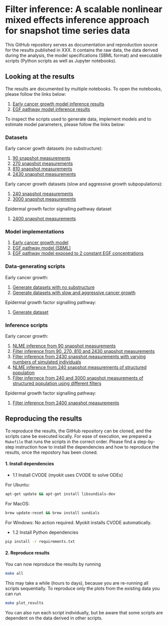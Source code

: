 # Filter inference: A scalable nonlinear mixed effects inference approach for snapshot time series data

This GitHub repository serves as documentation and reproduction source for the results published in XXX. It contains the raw data, the data derived during the analysis, the model specifications (SBML format) and executable scripts (Python scripts as well as Jupyter notebooks).

## Looking at the results

The results are documented by multiple notebooks. To open the notebooks, please follow the links below:

1. [Early cancer growth model inference results](https://github.com/DavAug/filter-inference/blob/main/results/1_cancer_growth/results.ipynb)
2. [EGF pathway model inference results](https://github.com/DavAug/filter-inference/blob/main/results/2_egf_pathway/results.ipynb)

To inspect the scripts used to generate data, implement models and to estimate model parameters, please follow the links below:

### Datasets
Early cancer gowth datasets (no substructure):
1. [90 snapshot measurements](https://github.com/DavAug/filter-inference/blob/main/results/1_cancer_growth/data/1_cancer_growth_data_15.csv)
2. [270 snapshot measurements](https://github.com/DavAug/filter-inference/blob/main/results/1_cancer_growth/data/1_cancer_growth_data_45.csv)
3. [810 snapshot measurements](https://github.com/DavAug/filter-inference/blob/main/results/1_cancer_growth/data/1_cancer_growth_data_135.csv)
4. [2430 snapshot measurements](https://github.com/DavAug/filter-inference/blob/main/results/1_cancer_growth/data/1_cancer_growth_data_405.csv)

Early cancer growth datasets (slow and aggressive growth subpopulations):
1. [240 snapshot measurements](https://github.com/DavAug/filter-inference/blob/main/results/1_cancer_growth/data/2_bimodal_cancer_growth_data_20.csv)
2. [3000 snapshot measurements](https://github.com/DavAug/filter-inference/blob/main/results/1_cancer_growth/data/2_bimodal_cancer_growth_data_500.csv)

Epidermal growth factor signalling pathway dataset
1. [2400 snapshot measurements](https://github.com/DavAug/filter-inference/blob/main/results/2_egf_pathway/data/1_egf_pathway_data.csv)

### Model implementations

1. [Early cancer growth model](https://github.com/DavAug/filter-inference/blob/main/results/1_cancer_growth/exponential_growth_model.py)
2. [EGF pathway model (SBML)](https://github.com/DavAug/filter-inference/blob/main/models/dixit_growth_factor_model.xml)
3. [EGF pathway model exposed to 2 constant EGF concentrations](https://github.com/DavAug/filter-inference/blob/main/results/2_egf_pathway/growth_factor_model.py)

### Data-generating scripts

Early cancer growth:
1. [Generate datasets with no substructure](https://github.com/DavAug/filter-inference/blob/main/results/1_cancer_growth/1_generate_data.py)
2. [Generate datasets with slow and aggressive cancer growth](https://github.com/DavAug/filter-inference/blob/main/results/1_cancer_growth/5_generate_bimodal_cancer_growth_data.py)

Epidermal growth factor signalling pathway:
1. [Generate dataset](https://github.com/DavAug/filter-inference/blob/main/results/2_egf_pathway/8_generate_data.py)

### Inference scripts
Early cancer growth:
1. [NLME inference from 90 snapshot measurements](https://github.com/DavAug/filter-inference/blob/main/results/1_cancer_growth/2_run_nlme_inference.py)
2. [Filter inference from 90, 270, 810 and 2430 snapshot measurements](https://github.com/DavAug/filter-inference/blob/main/results/1_cancer_growth/3_run_filter_inference.py)
3. [Filter inference from 2430 snapshot measurements with varying numbers of simulated individuals](https://github.com/DavAug/filter-inference/blob/main/results/1_cancer_growth/4_run_information_loss_experiment_1.py)
4. [NLME inference from 240 snapshot measurements of structured population](https://github.com/DavAug/filter-inference/blob/main/results/1_cancer_growth/6_run_nlme_inference_bimodal_cancer_growth.py)
5. [Filter infernece from 240 and 3000 snapshot measurements of structured population using different filters](https://github.com/DavAug/filter-inference/blob/main/results/1_cancer_growth/7_run_filter_inference_bimodal_cancer_growth.py)

Epidermal growth factor signalling pathway:
1. [Filter inference from 2400 snapshot measurements](https://github.com/DavAug/filter-inference/blob/main/results/2_egf_pathway/9_run_filter_inference.py)

## Reproducing the results

To reproduce the results, the GitHub repository can be cloned, and the scripts
cane be executed locally. For ease of execution, we prepared a `Makefile` that
runs the scripts in the correct order. Please find a step-by-step instruction
how to install the dependencies and how to reproduce the results, once the
repostory has been cloned.

#### 1. Install dependencies

- 1.1 Install CVODE (myokit uses CVODE to solve ODEs)

For Ubuntu:
```bash
apt-get update && apt-get install libsundials-dev
```
For MacOS:
 ```bash
brew update-reset && brew install sundials
```
For Windows:
    No action required. Myokit installs CVODE automatically.

- 1.2 Install Python dependencies

```bash
pip install -r requirements.txt
```

#### 2. Reproduce results

You can now reproduce the results by running

```bash
make all
```

This may take a while (hours to days), because you are re-running all scripts
sequentially. To reproduce only the plots from the existing data you can run

```bash
make plot_results
```

You can also run each script individually, but be aware that some scripts are
dependent on the data derived in other scripts.
